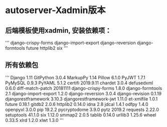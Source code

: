 # autoserver-Xadmin版本
## 后端模板使用xadmin, 安装依赖项：
'''
django-crispy-forms
django-import-export
django-reversion
django-formtools
future
httplib2
six
'''
## 所有依赖包
'''
Django	1.11
GitPython	3.0.4
MarkupPy	1.14
Pillow	6.1.0
PyJWT	1.7.1
PyMySQL	0.9.3
PyYAML	5.1.2
certifi	2019.9.11
chardet	3.0.4
defusedxml	0.6.0
diff-match-patch	20181111
django-crispy-forms	1.8.0
django-formtools	2.1
django-import-export	1.2.0
django-reversion	3.0.4
django-revision	0.1.19
djangorestframework	3.10.3
djangorestframework-jwt	1.11.0
et-xmlfile	1.0.1
future	0.18.1
gitdb2	2.0.6
httplib2	0.14.0
idna	2.8
jdcal	1.4.1
odfpy	1.4.0
openpyxl	3.0.0
pip	19.2.2
pycryptodome	3.9.0
pytz	2019.2
requests	2.22.0
setuptools	41.1.0
six	1.12.0
smmap2	2.0.5
tablib	0.14.0
urllib3	1.25.6
wheel	0.33.5
xlrd	1.2.0
xlwt	1.3.0
'''